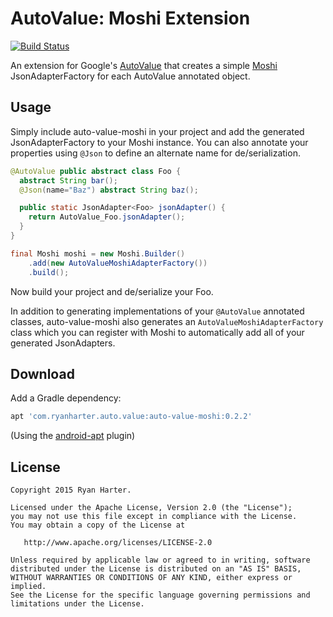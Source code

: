 # AutoValue: Moshi Extension

[![Build Status](https://travis-ci.org/rharter/auto-value-moshi.svg?branch=master)](https://travis-ci.org/rharter/auto-value-moshi)

An extension for Google's [AutoValue](https://github.com/google/auto) that creates a simple [Moshi](https://github.com/square/moshi) JsonAdapterFactory for each AutoValue annotated object.

## Usage

Simply include auto-value-moshi in your project and add the generated JsonAdapterFactory to your Moshi instance.  You can also annotate your properties using `@Json` to define an alternate name for de/serialization.

```java
@AutoValue public abstract class Foo {
  abstract String bar();
  @Json(name="Baz") abstract String baz();

  public static JsonAdapter<Foo> jsonAdapter() {
    return AutoValue_Foo.jsonAdapter();
  }
}

final Moshi moshi = new Moshi.Builder()
    .add(new AutoValueMoshiAdapterFactory())
    .build();
```

Now build your project and de/serialize your Foo.

In addition to generating implementations of your `@AutoValue` annotated classes, auto-value-moshi also generates an `AutoValueMoshiAdapterFactory` class which you can register with Moshi to automatically add all of your generated JsonAdapters.

## Download

Add a Gradle dependency:

```groovy
apt 'com.ryanharter.auto.value:auto-value-moshi:0.2.2'
```

(Using the [android-apt](https://bitbucket.org/hvisser/android-apt) plugin)

## License

```
Copyright 2015 Ryan Harter.

Licensed under the Apache License, Version 2.0 (the "License");
you may not use this file except in compliance with the License.
You may obtain a copy of the License at

   http://www.apache.org/licenses/LICENSE-2.0

Unless required by applicable law or agreed to in writing, software
distributed under the License is distributed on an "AS IS" BASIS,
WITHOUT WARRANTIES OR CONDITIONS OF ANY KIND, either express or implied.
See the License for the specific language governing permissions and
limitations under the License.
```
